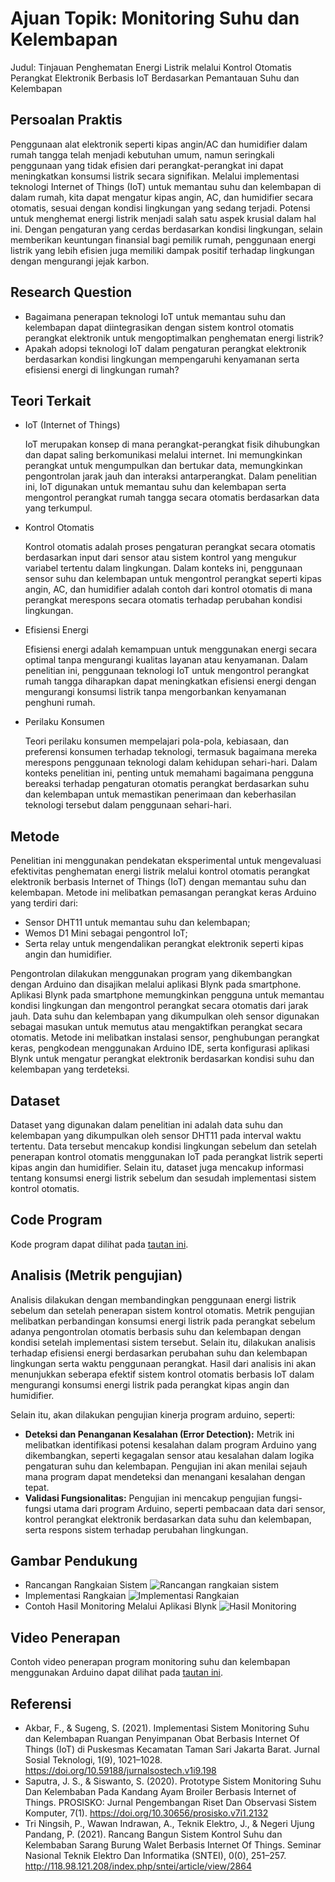 # Ajuan Topik: Monitoring Suhu dan Kelembapan

Judul: Tinjauan Penghematan Energi Listrik melalui Kontrol Otomatis Perangkat Elektronik Berbasis IoT Berdasarkan Pemantauan Suhu dan Kelembapan


## Persoalan Praktis
Penggunaan alat elektronik seperti kipas angin/AC dan humidifier dalam rumah tangga telah menjadi kebutuhan umum, namun seringkali penggunaan yang tidak efisien dari perangkat-perangkat ini dapat meningkatkan konsumsi listrik secara signifikan. Melalui implementasi teknologi Internet of Things (IoT) untuk memantau suhu dan kelembapan di dalam rumah, kita dapat mengatur kipas angin, AC, dan humidifier secara otomatis, sesuai dengan kondisi lingkungan yang sedang terjadi. Potensi untuk menghemat energi listrik menjadi salah satu aspek krusial dalam hal ini. Dengan pengaturan yang cerdas berdasarkan kondisi lingkungan, selain memberikan keuntungan finansial bagi pemilik rumah, penggunaan energi listrik yang lebih efisien juga memiliki dampak positif terhadap lingkungan dengan mengurangi jejak karbon.


## Research Question
- Bagaimana penerapan teknologi IoT untuk memantau suhu dan kelembapan dapat diintegrasikan dengan sistem kontrol otomatis perangkat elektronik untuk mengoptimalkan penghematan energi listrik?
- Apakah adopsi teknologi IoT dalam pengaturan perangkat elektronik berdasarkan kondisi lingkungan mempengaruhi kenyamanan serta efisiensi energi di lingkungan rumah?


## Teori Terkait
- IoT (Internet of Things)
    
    IoT merupakan konsep di mana perangkat-perangkat fisik dihubungkan dan dapat saling berkomunikasi melalui internet. Ini memungkinkan perangkat untuk mengumpulkan dan bertukar data, memungkinkan pengontrolan jarak jauh dan interaksi antarperangkat. Dalam penelitian ini, IoT digunakan untuk memantau suhu dan kelembapan serta mengontrol perangkat rumah tangga secara otomatis berdasarkan data yang terkumpul.

- Kontrol Otomatis

    Kontrol otomatis adalah proses pengaturan perangkat secara otomatis berdasarkan input dari sensor atau sistem kontrol yang mengukur variabel tertentu dalam lingkungan. Dalam konteks ini, penggunaan sensor suhu dan kelembapan untuk mengontrol perangkat seperti kipas angin, AC, dan humidifier adalah contoh dari kontrol otomatis di mana perangkat merespons secara otomatis terhadap perubahan kondisi lingkungan.

- Efisiensi Energi

    Efisiensi energi adalah kemampuan untuk menggunakan energi secara optimal tanpa mengurangi kualitas layanan atau kenyamanan. Dalam penelitian ini, penggunaan teknologi IoT untuk mengontrol perangkat rumah tangga diharapkan dapat meningkatkan efisiensi energi dengan mengurangi konsumsi listrik tanpa mengorbankan kenyamanan penghuni rumah.

- Perilaku Konsumen
    
    Teori perilaku konsumen mempelajari pola-pola, kebiasaan, dan preferensi konsumen terhadap teknologi, termasuk bagaimana mereka merespons penggunaan teknologi dalam kehidupan sehari-hari. Dalam konteks penelitian ini, penting untuk memahami bagaimana pengguna bereaksi terhadap pengaturan otomatis perangkat berdasarkan suhu dan kelembapan untuk memastikan penerimaan dan keberhasilan teknologi tersebut dalam penggunaan sehari-hari.


## Metode
Penelitian ini menggunakan pendekatan eksperimental untuk mengevaluasi efektivitas penghematan energi listrik melalui kontrol otomatis perangkat elektronik berbasis Internet of Things (IoT) dengan memantau suhu dan kelembapan. Metode ini melibatkan pemasangan perangkat keras Arduino yang terdiri dari:
- Sensor DHT11 untuk memantau suhu dan kelembapan;
- Wemos D1 Mini sebagai pengontrol IoT;
- Serta relay untuk mengendalikan perangkat elektronik seperti kipas angin dan humidifier.

Pengontrolan dilakukan menggunakan program yang dikembangkan dengan Arduino dan disajikan melalui aplikasi Blynk pada smartphone. Aplikasi Blynk pada smartphone memungkinkan pengguna untuk memantau kondisi lingkungan dan mengontrol perangkat secara otomatis dari jarak jauh. Data suhu dan kelembapan yang dikumpulkan oleh sensor digunakan sebagai masukan untuk memutus atau mengaktifkan perangkat secara otomatis. Metode ini melibatkan instalasi sensor, penghubungan perangkat keras, pengkodean menggunakan Arduino IDE, serta konfigurasi aplikasi Blynk untuk mengatur perangkat elektronik berdasarkan kondisi suhu dan kelembapan yang terdeteksi.


## Dataset
Dataset yang digunakan dalam penelitian ini adalah data suhu dan kelembapan yang dikumpulkan oleh sensor DHT11 pada interval waktu tertentu. Data tersebut mencakup kondisi lingkungan sebelum dan setelah penerapan kontrol otomatis menggunakan IoT pada perangkat listrik seperti kipas angin dan humidifier. Selain itu, dataset juga mencakup informasi tentang konsumsi energi listrik sebelum dan sesudah implementasi sistem kontrol otomatis.


## Code Program
Kode program dapat dilihat pada [tautan ini](/'/mini-riset-fix/program_monitoring.ino').


## Analisis (Metrik pengujian)
Analisis dilakukan dengan membandingkan penggunaan energi listrik sebelum dan setelah penerapan sistem kontrol otomatis. Metrik pengujian melibatkan perbandingan konsumsi energi listrik pada perangkat sebelum adanya pengontrolan otomatis berbasis suhu dan kelembapan dengan kondisi setelah implementasi sistem tersebut. Selain itu, dilakukan analisis terhadap efisiensi energi berdasarkan perubahan suhu dan kelembapan lingkungan serta waktu penggunaan perangkat. Hasil dari analisis ini akan menunjukkan seberapa efektif sistem kontrol otomatis berbasis IoT dalam mengurangi konsumsi energi listrik pada perangkat kipas angin dan humidifier.

Selain itu, akan dilakukan pengujian kinerja program arduino, seperti:
- **Deteksi dan Penanganan Kesalahan (Error Detection):** Metrik ini melibatkan identifikasi potensi kesalahan dalam program Arduino yang dikembangkan, seperti kegagalan sensor atau kesalahan dalam logika pengaturan suhu dan kelembapan. Pengujian ini akan menilai sejauh mana program dapat mendeteksi dan menangani kesalahan dengan tepat.
- **Validasi Fungsionalitas:** Pengujian ini mencakup pengujian fungsi-fungsi utama dari program Arduino, seperti pembacaan data dari sensor, kontrol perangkat elektronik berdasarkan data suhu dan kelembapan, serta respons sistem terhadap perubahan lingkungan.


## Gambar Pendukung
- Rancangan Rangkaian Sistem ![Rancangan rangkaian sistem]('/mini-riset-fix/rancangan-sistem.png')
- Implementasi Rangkaian ![Implementasi Rangkaian]('/mini-riset-fix/rangkaian-arduino.jpg')
- Contoh Hasil Monitoring Melalui Aplikasi Blynk ![Hasil Monitoring]('/mini-riset-fix/display-blynk.jpg')


## Video Penerapan
Contoh video penerapan program monitoring suhu dan kelembapan menggunakan Arduino dapat dilihat pada [tautan ini](https://youtu.be/-K0CIrU49K4?si=0aoy-r55oJ116v1F&t=720).


## Referensi
- Akbar, F., & Sugeng, S. (2021). Implementasi Sistem Monitoring Suhu dan Kelembapan Ruangan Penyimpanan Obat Berbasis Internet Of Things (IoT) di Puskesmas Kecamatan Taman Sari Jakarta Barat. Jurnal Sosial Teknologi, 1(9), 1021–1028. https://doi.org/10.59188/jurnalsostech.v1i9.198
- Saputra, J. S., & Siswanto, S. (2020). Prototype Sistem Monitoring Suhu Dan Kelembaban Pada Kandang Ayam Broiler Berbasis Internet of Things. PROSISKO: Jurnal Pengembangan Riset Dan Observasi Sistem Komputer, 7(1). https://doi.org/10.30656/prosisko.v7i1.2132
- Tri Ningsih, P., Wawan Indrawan, A., Teknik Elektro, J., & Negeri Ujung Pandang, P. (2021). Rancang Bangun Sistem Kontrol Suhu dan Kelembaban Sarang Burung Walet Berbasis Internet Of Things. Seminar Nasional Teknik Elektro Dan Informatika (SNTEI), 0(0), 251–257. http://118.98.121.208/index.php/sntei/article/view/2864
